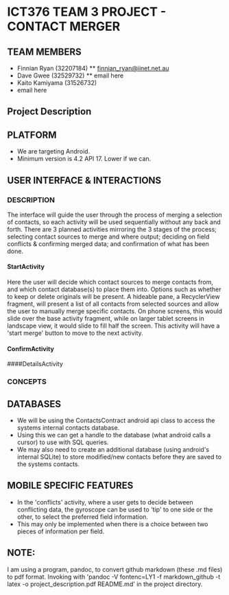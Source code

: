# ICT376 TEAM 3 PROJECT - CONTACT MERGER

## TEAM MEMBERS
* Finnian Ryan (32207184)
 ** finnian_ryan@iinet.net.au
* Dave Gwee (32529732)
** email here
* Kaito Kamiyama (31526732)
 * email here

## Project Description

## PLATFORM
* We are targeting Android.
* Minimum version is 4.2 API 17. Lower if we can.

## USER INTERFACE & INTERACTIONS
### DESCRIPTION
The interface will guide the user through the process of merging a selection of contacts, so each activity will be used sequentially without any back and forth. There are 3 planned activities mirroring 
the 3 stages of the process; selecting contact sources to merge and where output; deciding on field conflicts & confirming merged data; and confirmation of what has been done.
#### StartActivity
Here the user will decide which contact sources to merge contacts from, and which contact database(s) to place them into. Options such as whether to keep or delete originals will be present. A hideable 
pane, a RecyclerView fragment, will present a list of all contacts from selected sources and allow the user to manually merge specific contacts. On phone screens, this would slide over the base activity 
fragment, while on larger tablet screens in landscape view, it would slide to fill half the screen. This activity will have a 'start merge' button to move to the next activity.
#### ConfirmActivity

####DetailsActivity

### CONCEPTS

## DATABASES
* We will be using the ContactsContract android api class to access the systems internal contacts database.
* Using this we can get a handle to the database (what android calls a cursor) to use with SQL queries.
* We may also need to create an additional database (using android's internal SQLite) to store modified/new contacts before they are saved to the systems contacts.

## MOBILE SPECIFIC FEATURES
* In the 'conflicts' activity, where a user gets to decide between conflicting data, the gyroscope can be used to 'tip' to one side or the other, to select the preferred field information.
* This may only be implemented when there is a choice between two pieces of information per field.

## NOTE:
I am using a program, pandoc, to convert github markdown (these .md files) to pdf format. 
Invoking with 'pandoc -V fontenc=LY1 -f markdown_github -t latex -o project_description.pdf README.md' in the project directory.
